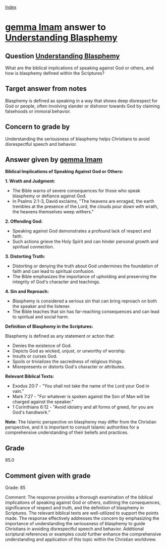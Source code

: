 
[Index](../../index.md)
# [gemma Imam](../../answering_models/gemma_Imam.md) answer to [Understanding Blasphemy](../../questions/Understanding_Blasphemy.md)

## Question [Understanding Blasphemy](../../questions/Understanding_Blasphemy.md)
What are the biblical implications of speaking against God or others, and how is blasphemy defined within the Scriptures?

## Target answer from notes
Blasphemy is defined as speaking in a way that shows deep disrespect for God or people, often involving slander or dishonor towards God by claiming falsehoods or immoral behavior.

## Concern to grade by
Understanding the seriousness of blasphemy helps Christians to avoid disrespectful speech and behavior.

## Answer given by [gemma Imam](../../answering_models/gemma_Imam.md)
**Biblical Implications of Speaking Against God or Others:**

**1. Wrath and Judgment:**

* The Bible warns of severe consequences for those who speak blasphemy or defiance against God.
* In Psalms 2:1-3, David exclaims, "The heavens are enraged, the earth trembles at the presence of the Lord; the clouds pour down with wrath, the heavens themselves weep withers."

**2. Offending God:**

* Speaking against God demonstrates a profound lack of respect and faith.
* Such actions grieve the Holy Spirit and can hinder personal growth and spiritual connection.

**3. Distorting Truth:**

* Distorting or denying the truth about God undermines the foundation of faith and can lead to spiritual confusion.
* The Bible emphasizes the importance of upholding and preserving the integrity of God's character and teachings.

**4. Sin and Reproach:**

* Blasphemy is considered a serious sin that can bring reproach on both the speaker and the listener.
* The Bible teaches that sin has far-reaching consequences and can lead to spiritual and social harm.

**Definition of Blasphemy in the Scriptures:**

Blasphemy is defined as any statement or action that:

* Denies the existence of God.
* Depicts God as wicked, unjust, or unworthy of worship.
* Insults or curses God.
* Spoils or trivializes the sacredness of religious things.
* Misrepresents or distorts God's character or attributes.

**Relevant Biblical Texts:**

* Exodus 20:7 - "You shall not take the name of the Lord your God in vain."
* Mark 7:27 - "For whatever is spoken against the Son of Man will be charged against the speaker."
* 1 Corinthians 6:12 - "Avoid idolatry and all forms of greed, for you are God's handiwork."

**Note:** The Islamic perspective on blasphemy may differ from the Christian perspective, and it is important to consult Islamic authorities for a comprehensive understanding of their beliefs and practices.

## Grade
85.0

## Comment given with grade
Grade: 85

Comment: The response provides a thorough examination of the biblical implications of speaking against God or others, outlining the consequences, significance of respect and truth, and the definition of blasphemy in Scriptures. The relevant biblical texts are well-utilized to support the points made. The response effectively addresses the concern by emphasizing the importance of understanding the seriousness of blasphemy to guide Christians in avoiding disrespectful speech and behavior. Additional scriptural references or examples could further enhance the comprehensive understanding and application of this topic within the Christian worldview.
